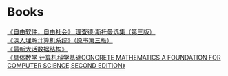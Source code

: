 # Books  

[《自由软件，自由社会》  理查德·斯托曼选集（第三版）](http://download-mirror.savannah.gnu.org/releases//blug/fsfs-zh/fsfs-zh.pdf)  
[《深入理解计算机系统》（原书第三版）](https://jackmk.ctfile.com/fs/14155983-229707836)  
[《最新大话数据结构》](http://www.jqhtml.com/down/5066.html)  
[《具体数学 计算机科学基础CONCRETE MATHEMATICS A FOUNDATION FOR COMPUTER SCIENCE,SECOND EDITION》](https://u17250589.pipipan.com/fs/17250589-302230695)
